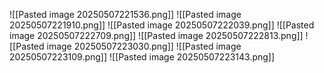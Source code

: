 ![[Pasted image 20250507221536.png]]
![[Pasted image 20250507221910.png]]
![[Pasted image 20250507222039.png]]
![[Pasted image 20250507222709.png]]
![[Pasted image 20250507222813.png]]
![[Pasted image 20250507223030.png]]
![[Pasted image 20250507223109.png]]
![[Pasted image 20250507223143.png]]







